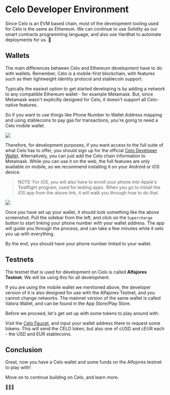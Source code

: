 # Celo Developer Environment

Since Celo is an EVM based chain, most of the development tooling used for Celo is the same as Ethereum. We can continue to use Solidity as our smart contracts programming language, and also use Hardhat to automate deployments for us. 🎉

## Wallets
The main differences between Celo and Ethereum development have to do with wallets. Remember, Celo is a mobile-first blockchain, with features such as their lightweight identity protocol and stablecoin support. 

<Quiz questionId="c0b1f96f-fcce-4129-b3f0-3e42ded87643" />

Typically the easiest option to get started developing is by adding a network to any compatible Ethereum wallet - for example Metamask. But, since Metamask wasn't explicitly designed for Celo, it doesn't support all Celo-native features.

So if you want to use things like Phone Number to Wallet Address mapping and using stablecoins to pay gas for transactions, you're going to need a Celo mobile wallet.

![](https://i.imgur.com/ssV4jax.png)

Therefore, for development purposes, if you want access to the full suite of what Celo has to offer, you should sign up for the official [Celo Developer Wallet](https://celo.org/developers/wallet). Alternatively, you can just add the Celo chain information to Metamask. While you can use it on the web, the full features are only available on mobile, so we recommend installing it on your Android or iOS device.

<Quiz questionId="6f34d296-ee04-4735-bff0-0573274cbda8" />

> NOTE: For iOS, you will also have to enroll your phone into Apple's Testflight program, used for testing apps. When you go to install the iOS app from the above link, it will walk you through how to do that.

![](https://i.imgur.com/mC6PQeg.jpg)

Once you have set up your wallet, it should look something like the above screenshot. Pull the sidebar from the left, and click on the `Supercharge` button to start linking your phone number with your wallet address. The app will guide you through the process, and can take a few minutes while it sets you up with everything.

By the end, you should have your phone number linked to your wallet.

## Testnets

The testnet that is used for development on Celo is called **Alfajores Testnet**. We will be using this for all development.

If you are using the mobile wallet we mentioned above, the developer version of it is also designed for use with the Alfajores Testnet, and you cannot change networks. The mainnet version of the same wallet is called Valora Wallet, and can be found in the App Store/Play Store.

<Quiz questionId="60181055-c990-4cdc-8edb-236d8e8349c2" />

Before we proceed, let's get set up with some tokens to play around with.

Visit the [Celo Faucet](https://celo.org/developers/faucet), and input your wallet address there to request some tokens. This will send the CELO token, but also one of cUSD and cEUR each - the USD and EUR stablecoins.

<Quiz questionId="5cf9ee16-fbb3-4db5-b350-47ac75c5eb53" />

## Conclusion

Great, now you have a Celo wallet and some funds on the Alfojores testnet to play with!

Move on to continue building on Celo, and learn more.

🚀🚀🚀

<SubmitQuiz />
